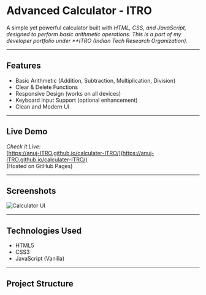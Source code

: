 # Advanced Calculator - ITRO

A simple yet powerful calculator built with *HTML, CSS, and JavaScript, designed to perform basic arithmetic operations. This is a part of my developer portfolio under **ITRO (Indian Tech Research Organization)*.

---

## Features

- Basic Arithmetic (Addition, Subtraction, Multiplication, Division)
- Clear & Delete Functions
- Responsive Design (works on all devices)
- Keyboard Input Support (optional enhancement)
- Clean and Modern UI

---

## Live Demo

*Check it Live:*  
[https://anuj-ITRO.github.io/calculater-ITRO/](https://anuj-ITRO.github.io/calculater-ITRO/)  
(Hosted on GitHub Pages)

---

## Screenshots

![Calculator UI](https://www.google.com/url?sa=i&url=https%3A%2F%2Fwww.figma.com%2Fcommunity%2Ffile%2F984658356416751911%2Fcalculator-app-ui-design-download-free&psig=AOvVaw0EVGy18bwd4iwo-wIOvxsh&ust=1746983027389000&source=images&cd=vfe&opi=89978449&ved=0CBQQjRxqFwoTCOCS7YaxmY0DFQAAAAAdAAAAABAE)

---

## Technologies Used

- HTML5
- CSS3
- JavaScript (Vanilla)

---

## Project Structure
